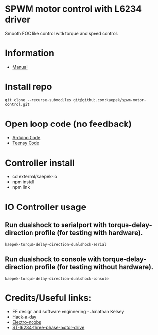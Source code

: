 # SPWM motor control with L6234 driver

Smooth FOC like control with torque and speed control.

# Information

- [Manual](./resources/sinusoidal-pwm-manual.pdf)

# Install repo

```
git clone --recurse-submodules git@github.com:kaepek/spwm-motor-control.git
```

# Open loop code (no feedback)

- [Arduino Code](./open-loop/arduino-uno/arduino-uno.ino)
- [Teensy Code](./open-loop/teensy-40/teensy-40.ino)

# Controller install

- cd external/kaepek-io
- npm install
- npm link

# IO Controller usage

## Run dualshock to serialport with torque-delay-direction profile (for testing with hardware).
```
kaepek-torque-delay-direction-dualshock-serial
```

## Run dualshock to console with torque-delay-direction profile (for testing without hardware).
```
kaepek-torque-delay-direction-dualshock-console
```

# Credits/Useful links:
- EE design and software enginnering - Jonathan Kelsey
- [Hack-a-day](https://hackaday.io/project/177958-low-power-bldc-driver-board-st-l6234#menu-details)
- [Electro-noobs](https://electronoobs.com/eng_arduino_tut176.php)
- [ST-l6234-three-phase-motor-drive](https://www.st.com/resource/en/application_note/cd00004062-l6234-three-phase-motor-driver-stmicroelectronics.pdf)